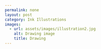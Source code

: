 ```yaml
---
permalink: none
layout: post
category: Ink Illustrations
images:   
  - url: assets/images/illustration2.jpg
    alt: Drawing image
    title: Drawing
---
```

